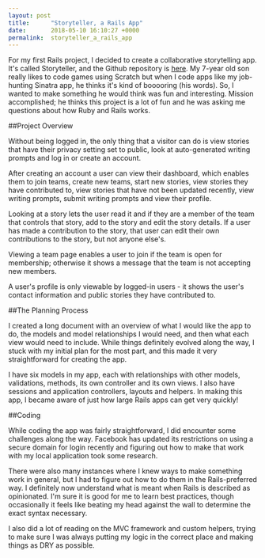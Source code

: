 ```yaml
---
layout: post
title:      "Storyteller, a Rails App"
date:       2018-05-10 16:10:27 +0000
permalink:  storyteller_a_rails_app
---
```



For my first Rails project, I decided to create a collaborative storytelling app.  It's called Storyteller, and the Github repository is [here](https://github.com/rhiannoncs/storyteller-rails-app).  My 7-year old son really likes to code games using Scratch but when I code apps like my job-hunting Sinatra app, he thinks it's kind of booooring (his words).  So, I wanted to make something he would think was fun and interesting.  Mission accomplished; he thinks this project is a lot of fun and he was asking me questions about how Ruby and Rails works.

##Project Overview

Without being logged in, the only thing that a visitor can do is view stories that have their privacy setting set to public, look at auto-generated writing prompts and log in or create an account.

After creating an account a user can view their dashboard, which enables them to join teams, create new teams, start new stories, view stories they have contributed to, view stories that have not been updated recently, view writing prompts, submit writing prompts and view their profile.

Looking at a story lets the user read it and if they are a member of the team that controls that story, add to the story and edit the story details.  If a user has made a contribution to the story, that user can edit their own contributions to the story, but not anyone else's.

Viewing a team page enables a user to join if the team is open for membership; otherwise it shows a message that the team is not accepting new members.

A user's profile is only viewable by logged-in users - it shows the user's contact information and public stories they have contributed to.

##The Planning Process

I created a long document with an overview of what I would like the app to do, the models and model relationships I would need, and then what each view would need to include.  While things definitely evolved along the way, I stuck with my initial plan for the most part, and this made it very straightforward for creating the app.

I have six models in my app, each with relationships with other models, validations, methods, its own controller and its own views. I also have sessions and application controllers, layouts and helpers. In making this app, I became aware of just how large Rails apps can get very quickly!

##Coding

While coding the app was fairly straightforward, I did encounter some challenges along the way.  Facebook has updated its restrictions on using a secure domain for login recently and figuring out how to make that work with my local application took some research.

There were also many instances where I knew ways to make something work in general, but I had to figure out how to do them in the Rails-preferred way.  I definitely now understand what is meant when Rails is described as opinionated.  I'm sure it is good for me to learn best practices, though occasionally it feels like beating my head against the wall to determine the exact syntax necessary.

I also did a lot of reading on the MVC framework and custom helpers, trying to make sure I was always putting my logic in the correct place and making things as DRY as possible.
